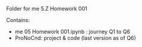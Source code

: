 Folder for me 5.Z Homework 001

Contains:
- me 05 Homework 001.ipynb : journey Q1 to Q6
- ProNoCnd: project & code (last version as of Q6)
